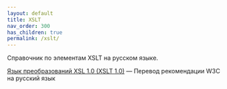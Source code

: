 ```yaml
---
layout: default
title: XSLT
nav_order: 300
has_children: true
permalink: /xslt/
---
```


Справочник по элементам XSLT на русском языке.

[Язык преобразований XSL 1.0 (XSLT 1.0)](https://xsltdev.ru/tr/xslt10/) &mdash; Перевод рекомендации W3C на русский язык
